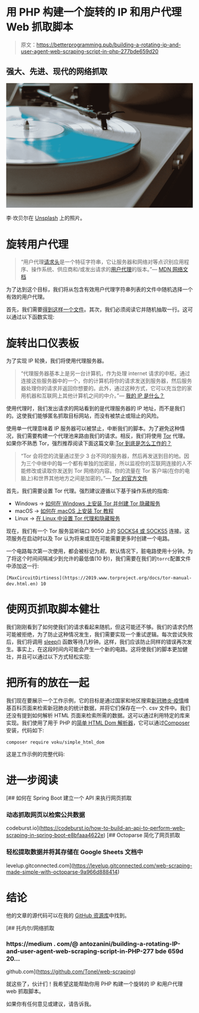 # 用 PHP 构建一个旋转的 IP 和用户代理 Web 抓取脚本

> 原文：<https://betterprogramming.pub/building-a-rotating-ip-and-user-agent-web-scraping-script-in-php-277bde659d20>

## 强大、先进、现代的网络抓取

![](img/a72da05439cbbbb041b7f1c6ba16a2fa.png)

李·坎贝尔在 [Unsplash](https://unsplash.com?utm_source=medium&utm_medium=referral) 上的照片。

# 旋转用户代理

> “用户代理[请求头](https://developer.mozilla.org/en-US/docs/Glossary/request_header)是一个特征字符串，它让服务器和网络对等点识别应用程序、操作系统、供应商和/或发出请求的[用户代理](https://developer.mozilla.org/en-US/docs/Glossary/user_agent)的版本。”― [MDN 网络文档](https://developer.mozilla.org/en-US/docs/Web/HTTP/Headers/User-Agent)

为了达到这个目标，我们将从包含有效用户代理字符串列表的文件中随机选择一个有效的用户代理。

首先，我们需要[得到这样一个文件](https://user-agents.net/download)。其次，我们必须阅读它并随机抽取一行。这可以通过以下函数实现:

# 旋转出口仪表板

为了实现 IP 轮换，我们将使用代理服务器。

> “代理服务器基本上是另一台计算机，作为处理 internet 请求的中枢。通过连接这些服务器中的一个，你的计算机将你的请求发送到服务器，然后服务器处理你的请求并返回你想要的。此外，通过这种方式，它可以充当您的家用机器和互联网上其他计算机之间的中介。”― [我的 IP 是什么？](https://www.whatismyip.com/what-is-a-proxy/)

使用代理时，我们发出请求的网站看到的是代理服务器的 IP 地址，而不是我们的。这使我们能够匿名抓取目标网站，而没有被禁止或阻止的风险。

使用单一代理意味着 IP 服务器可以被禁止，中断我们的脚本。为了避免这种情况，我们需要构建一个代理池来路由我们的请求。相反，我们将使用 [Tor](https://www.torproject.org/) 代理。如果你不熟悉 Tor，强烈推荐阅读下面这篇文章:[Tor 到底是怎么工作的？](https://skerritt.blog/how-does-tor-really-work/)

> “Tor 会将您的流量通过至少 3 台不同的服务器，然后再发送到目的地。因为三个中继中的每一个都有单独的加密层，所以监视你的互联网连接的人不能修改或读取你发送到 Tor 网络的内容。你的流量在 Tor 客户端(在你的电脑上)和世界其他地方之间是加密的。”— [Tor 的官方文件](https://support.torproject.org/about/how-is-tor-different-from-other-proxies/)

首先，我们需要设置 Tor 代理。强烈建议遵循以下基于操作系统的指南:

*   Windows → [如何在 Windows 上安装 Tor 并创建 Tor 隐藏服务](https://miloserdov.org/?p=1839)
*   macOS → [如何在 macOS 上安装 Tor 教程](https://deepdarkweb.github.io/how-to-install-tor-on-macos-tutorial/)
*   Linux → [在 Linux 中设置 Tor 代理和隐藏服务](https://www.devdungeon.com/content/setting-tor-proxy-and-hidden-services-linux)

现在，我们有一个 Tor 服务监听端口 9050 上的 [SOCKS4 或 SOCKS5](https://surfshark.com/blog/socks-proxy) 连接。这项服务在启动时以及 Tor 认为将来或现在可能需要更多时创建一个电路。

一个电路每次第一次使用，都会被标记为*脏*。默认情况下，脏电路使用十分钟。为了将这个时间间隔减少到允许的最低值(10 秒)，我们需要在我们的`torrc`配置文件中添加这一行:

```
[MaxCircuitDirtiness](https://2019.www.torproject.org/docs/tor-manual-dev.html.en) 10
```

# **使网页抓取脚本健壮**

我们刚刚看到了如何使我们的请求看起来随机，但这可能还不够。我们的请求仍然可能被拒绝，为了防止这种情况发生，我们需要实现一个重试逻辑。每次尝试失败后，我们将调用 [sleep()](https://www.php.net/manual/en/function.sleep.php) 函数等待几秒钟。这样，我们应该防止同样的错误再次发生。事实上，在这段时间内可能会产生一个新的电路。这将使我们的脚本更加健壮，并且可以通过以下方式轻松实现:

# 把所有的放在一起

我们现在要展示一个工作示例，它的目标是通过国家和地区搜索[新冠肺炎·疫情](https://en.wikipedia.org/wiki/COVID-19_pandemic_by_country_and_territory)维基百科页面来检索新冠肺炎的统计数据，并将它们保存在一个. csv 文件中。我们还没有提到如何解析 HTML 页面来检索所需的数据。这可以通过利用特定的库来实现。我们使用了用于 PHP 的[简单 HTML Dom 解析器](https://github.com/voku/simple_html_dom)，它可以通过[Composer](https://getcomposer.org/) 安装，代码如下:

```
composer require voku/simple_html_dom
```

这是工作示例的完整代码:

# 进一步阅读

[](https://codeburst.io/how-to-build-an-api-to-perform-web-scraping-in-spring-boot-e8bfaaa4622e) [## 如何在 Spring Boot 建立一个 API 来执行网页抓取

### 动态抓取网页以检索公共数据

codeburst.io](https://codeburst.io/how-to-build-an-api-to-perform-web-scraping-in-spring-boot-e8bfaaa4622e) [](https://levelup.gitconnected.com/web-scraping-made-simple-with-octoparse-9a966d888414) [## Octoparse 简化了网页抓取

### 轻松提取数据并将其存储在 Google Sheets 文档中

levelup.gitconnected.com](https://levelup.gitconnected.com/web-scraping-made-simple-with-octoparse-9a966d888414) 

# 结论

他的文章的源代码可以在我的 [GitHub 资源库](https://github.com/Tonel/web-scraping)中找到。

[](https://github.com/Tonel/web-scraping) [## 托内尔/网络抓取

### https://medium . com/@ antozanini/building-a-rotating-IP-and-user-agent-web-scraping-script-in-PHP-277 bde 659d 20…

github.com](https://github.com/Tonel/web-scraping) 

就这些了，伙计们！我希望这能帮助你用 PHP 构建一个旋转的 IP 和用户代理 web 抓取脚本。

如果你有任何意见或建议，请告诉我。
